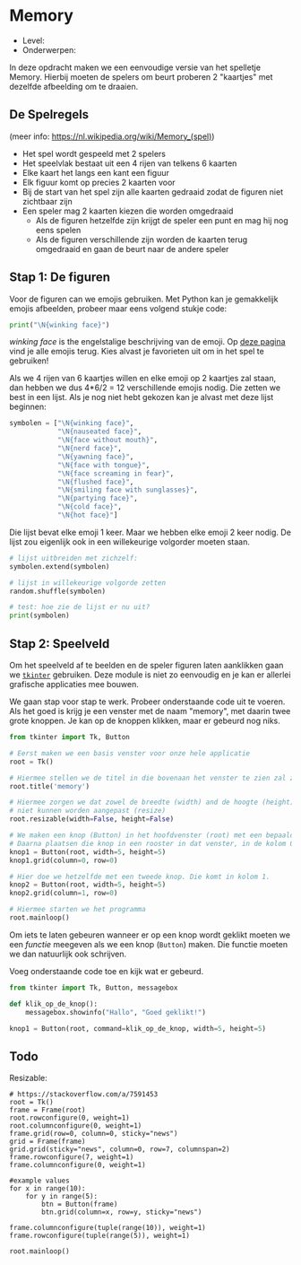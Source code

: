 # Memory

* Level:
* Onderwerpen:

In deze opdracht maken we een eenvoudige versie van het spelletje Memory. Hierbij moeten de spelers om beurt proberen 2 "kaartjes" met dezelfde afbeelding om te draaien.

## De Spelregels

(meer info: https://nl.wikipedia.org/wiki/Memory_(spel))

* Het spel wordt gespeeld met 2 spelers
* Het speelvlak bestaat uit een 4 rijen van telkens 6 kaarten
* Elke kaart het langs een kant een figuur
* Elk figuur komt op precies 2 kaarten voor
* Bij de start van het spel zijn alle kaarten gedraaid zodat de figuren niet zichtbaar zijn
* Een speler mag 2 kaarten kiezen die worden omgedraaid
  * Als de figuren hetzelfde zijn krijgt de speler een punt en mag hij nog eens spelen
  * Als de figuren verschillende zijn worden de kaarten terug omgedraaid en gaan de beurt naar de andere speler

## Stap 1: De figuren

Voor de figuren can we emojis gebruiken. Met Python kan je gemakkelijk emojis afbeelden, probeer maar eens volgend stukje code:

```python
print("\N{winking face}")
```

_winking face_ is the engelstalige beschrijving van de emoji. Op [deze pagina](https://unicode.org/emoji/charts/full-emoji-list.html) vind je alle emojis terug. Kies alvast je favorieten uit om in het spel te gebruiken!

Als we 4 rijen van 6 kaartjes willen en elke emoji op 2 kaartjes zal staan, dan hebben we dus 4*6/2 = 12 verschillende emojis nodig. Die zetten we best in een lijst. Als je nog niet hebt gekozen kan je alvast met deze lijst beginnen:

```python
symbolen = ["\N{winking face}",
            "\N{nauseated face}",
            "\N{face without mouth}",
            "\N{nerd face}",
            "\N{yawning face}",
            "\N{face with tongue}",
            "\N{face screaming in fear}",
            "\N{flushed face}",
            "\N{smiling face with sunglasses}",
            "\N{partying face}",
            "\N{cold face}",
            "\N{hot face}"]
```

Die lijst bevat elke emoji 1 keer. Maar we hebben elke emoji 2 keer nodig. De lijst zou eigenlijk ook in een willekeurige volgorder moeten staan.

```python
# lijst uitbreiden met zichzelf:
symbolen.extend(symbolen)

# lijst in willekeurige volgorde zetten
random.shuffle(symbolen)

# test: hoe zie de lijst er nu uit?
print(symbolen)
```

## Stap 2: Speelveld

Om het speelveld af te beelden en de speler figuren laten aanklikken gaan we [`tkinter`](https://docs.python.org/3/library/tkinter.html) gebruiken. Deze module is niet zo eenvoudig en je kan er allerlei grafische applicaties mee bouwen.

We gaan stap voor stap te werk. Probeer onderstaande code uit te voeren. Als het goed is krijg je een venster met de naam  "memory", met daarin twee grote knoppen. Je kan op de knoppen klikken, maar er gebeurd nog niks.

```python
from tkinter import Tk, Button

# Eerst maken we een basis venster voor onze hele applicatie
root = Tk()

# Hiermee stellen we de titel in die bovenaan het venster te zien zal zijn
root.title('memory')

# Hiermee zorgen we dat zowel de breedte (width) and de hoogte (height) van het venster
# niet kunnen worden aangepast (resize)
root.resizable(width=False, height=False)

# We maken een knop (Button) in het hoofdvenster (root) met een bepaalde breedte en hoogte
# Daarna plaatsen die knop in een rooster in dat venster, in de kolom 0 en rij 0 (links bovenaan dus)
knop1 = Button(root, width=5, height=5)
knop1.grid(column=0, row=0)

# Hier doe we hetzelfde met een tweede knop. Die komt in kolom 1.
knop2 = Button(root, width=5, height=5)
knop2.grid(column=1, row=0)

# Hiermee starten we het programma
root.mainloop()
```

Om iets te laten gebeuren wanneer er op een knop wordt geklikt moeten we een _functie_ meegeven als we een knop (`Button`) maken. Die functie moeten we dan natuurlijk ook schrijven.

Voeg onderstaande code toe en kijk wat er gebeurd.

```python
from tkinter import Tk, Button, messagebox

def klik_op_de_knop():
    messagebox.showinfo("Hallo", "Goed geklikt!")

knop1 = Button(root, command=klik_op_de_knop, width=5, height=5)
```

## Todo

Resizable:

```
# https://stackoverflow.com/a/7591453
root = Tk()
frame = Frame(root)
root.rowconfigure(0, weight=1)
root.columnconfigure(0, weight=1)
frame.grid(row=0, column=0, sticky="news")
grid = Frame(frame)
grid.grid(sticky="news", column=0, row=7, columnspan=2)
frame.rowconfigure(7, weight=1)
frame.columnconfigure(0, weight=1)

#example values
for x in range(10):
    for y in range(5):
        btn = Button(frame)
        btn.grid(column=x, row=y, sticky="news")

frame.columnconfigure(tuple(range(10)), weight=1)
frame.rowconfigure(tuple(range(5)), weight=1)

root.mainloop()
```
